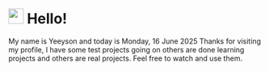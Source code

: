  <h1>
    <img src="https://emojis.slackmojis.com/emojis/images/1643510097/45343/hi.gif?1643510097" width="30"/> 
    Hello!
 </h1>
 <p>
    My name is Yeeyson and today is Monday, 16 June 2025
    Thanks for visiting my profile, I have some test projects going on others are done learning projects and others are real projects.
    Feel free to watch and use them.
 </p>